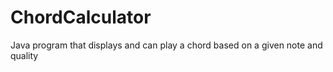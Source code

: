 # ChordCalculator
Java program that displays and can play a chord based on a given note and quality
